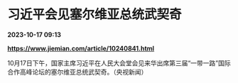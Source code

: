 # 习近平会见塞尔维亚总统武契奇

**2023-10-17 09:13**

**https://www.jiemian.com/article/10240841.html**

10月17日下午，国家主席习近平在人民大会堂会见来华出席第三届“一带一路”国际合作高峰论坛的塞尔维亚总统武契奇。（央视新闻）